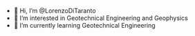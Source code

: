 - 👋 Hi, I’m @LorenzoDiTaranto
- 👀 I’m interested in Geotechnical Engineering and Geophysics
- 🌱 I’m currently learning Geotechnical Engineering 

